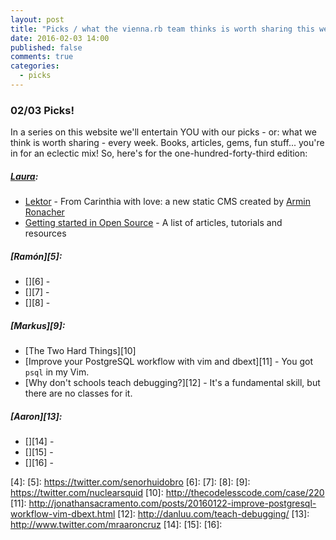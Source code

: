 ```yaml
---
layout: post
title: "Picks / what the vienna.rb team thinks is worth sharing this week"
date: 2016-02-03 14:00
published: false
comments: true
categories:
  - picks
---
```


### 02/03 Picks!

In a series on this website we'll entertain YOU with our picks - or: what we think is worth sharing - every week.
Books, articles, gems, fun stuff... you're in for an eclectic mix! So, here's for the one-hundred-forty-third edition:

##### [Laura][1]:
- [Lektor][2] - From Carinthia with love: a new static CMS created by [Armin Ronacher](https://twitter.com/mitsuhiko)
- [Getting started in Open Source][3] - A list of articles, tutorials and resources

##### [Ramón][5]:
- [][6] - 
- [][7] - 
- [][8] - 

##### [Markus][9]:
- [The Two Hard Things][10]
- [Improve your PostgreSQL workflow with vim and dbext][11] - You got `psql` in my Vim.
- [Why don't schools teach debugging?][12] - It's a fundamental skill, but there are no classes for it.

##### [Aaron][13]:
- [][14] - 
- [][15] - 
- [][16] - 

[1]: http://www.twitter.com/alicetragedy
[2]: https://www.getlektor.com/
[3]: https://opensource.com/resources/getting-started-open-source
[4]: 
[5]: https://twitter.com/senorhuidobro
[6]:
[7]:
[8]:
[9]: https://twitter.com/nuclearsquid
[10]: http://thecodelesscode.com/case/220
[11]: http://jonathansacramento.com/posts/20160122-improve-postgresql-workflow-vim-dbext.html
[12]: http://danluu.com/teach-debugging/
[13]: http://www.twitter.com/mraaroncruz
[14]: 
[15]: 
[16]: 


